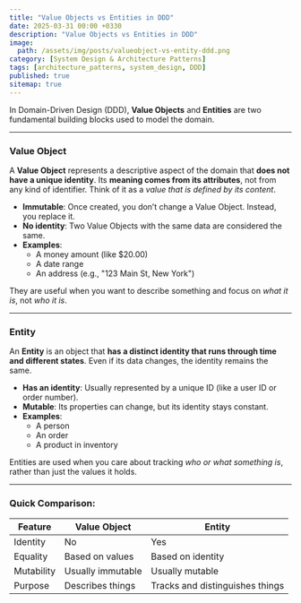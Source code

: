 ```yaml
---
title: "Value Objects vs Entities in DDD"
date: 2025-03-31 00:00 +0330
description: "Value Objects vs Entities in DDD"
image:
  path: /assets/img/posts/valueobject-vs-entity-ddd.png
category: [System Design & Architecture Patterns]
tags: [architecture_patterns, system_design, DDD]
published: true
sitemap: true
---
```


In Domain-Driven Design (DDD), **Value Objects** and **Entities** are two fundamental building blocks used to model the domain.

---

### **Value Object**

A **Value Object** represents a descriptive aspect of the domain that **does not have a unique identity**. Its **meaning comes from its attributes**, not from any kind of identifier. Think of it as a *value that is defined by its content*.

- **Immutable**: Once created, you don’t change a Value Object. Instead, you replace it.
- **No identity**: Two Value Objects with the same data are considered the same.
- **Examples**: 
  - A money amount (like $20.00)
  - A date range
  - An address (e.g., "123 Main St, New York")

They are useful when you want to describe something and focus on *what it is*, not *who it is*.

---

### **Entity**

An **Entity** is an object that **has a distinct identity that runs through time and different states**. Even if its data changes, the identity remains the same.

- **Has an identity**: Usually represented by a unique ID (like a user ID or order number).
- **Mutable**: Its properties can change, but its identity stays constant.
- **Examples**:
  - A person
  - An order
  - A product in inventory

Entities are used when you care about tracking *who or what something is*, rather than just the values it holds.

---

### Quick Comparison:

| Feature             | Value Object                  | Entity                        |
|---------------------|-------------------------------|-------------------------------|
| Identity            | No                            | Yes                           |
| Equality            | Based on values               | Based on identity             |
| Mutability          | Usually immutable             | Usually mutable               |
| Purpose             | Describes things              | Tracks and distinguishes things |

